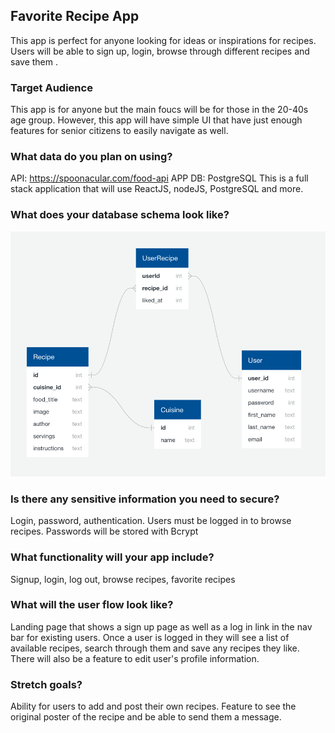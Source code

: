 ## Favorite Recipe App

This app is perfect for anyone looking for ideas or inspirations for recipes. Users will be able to sign up, login, browse through different recipes and save them . 


### Target Audience
This app is for anyone but the main foucs will be for those in the 20-40s age group. However, this app will have simple UI that have just enough features for senior citizens to easily navigate as well. 


### What data do you plan on using? 
API: https://spoonacular.com/food-api
APP DB: PostgreSQL
This is a full stack application that will use ReactJS, nodeJS, PostgreSQL and more. 

### What does your database schema look like? 
![schema](https://github.com/shin101/capstone2/blob/main/capstone2_schema.png?raw=true)


### Is there any sensitive information you need to secure? 
Login, password, authentication. Users must be logged in to browse recipes. Passwords will be stored with Bcrypt


### What functionality will your app include? 
Signup, login, log out, browse recipes, favorite recipes 

### What will the user flow look like? 
Landing page that shows a sign up page as well as a log in link in the nav bar for existing users. 
Once a user is logged in they will see a list of available recipes, search through them and save any recipes they like. There will also be a feature to edit user's profile information.

### Stretch goals?
Ability for users to add and post their own recipes. Feature to see the original poster of the recipe and be able to send them a message. 
